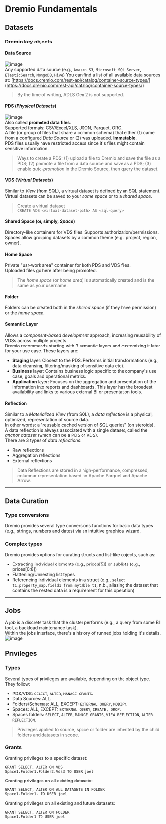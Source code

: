 # Dremio Fundamentals

## Datasets
### **Dremio key objects**
#### **Data Source**
![image](https://user-images.githubusercontent.com/79336695/134027305-4104597b-8d14-4ae4-b943-f6f098125add.png)<br/>
Any supported data source (e.g., `Amazon S3`, `Microsoft SQL Server`, `ElasticSearch`, `MongoDB`, `Hive`)
You can find a list of all available data sources at: [https://docs.dremio.com/rest-api/catalog/container-source-types/](https://docs.dremio.com/rest-api/catalog/container-source-types/)
> By the time of writing, ADLS Gen 2 is not supported.
#### **PDS** (*Physical Datasets*)
![image](https://user-images.githubusercontent.com/79336695/134026932-d1a2e349-370d-46d1-8e13-d727b49fe945.png)<br/>
Also called **promoted data files**.<br/>
Supported formats: CSV/Excel/XLS, JSON, Parquet, ORC.<br/>
A file (or group of files that share a common schema) that either (1) came from a configured *Data Source* or (2) was uploaded. **Immutable**.<br/>
PDS files usually have restricted access since it's files might contain sensitive information.<br/>
> Ways to create a PDS: (1) upload a file to Dremio and save the file as a PDS; (2) promote a file from a data source and save as a PDS; (3) enable *auto-promotion* in the Dremio Source, then query the dataset.
#### **VDS** (*Virtual Datasets*)
Similar to *View* (from SQL), a virtual dataset is defined by an SQL statement.<br/>
Virtual datasets can be saved to your *home space* or to a *shared space*.<br/>
> Create a virtual dataset<br/>
 `CREATE VDS <virtual-dataset-path> AS <sql-query>`<br/>
#### **Shared Space** (or, simply, *Space*)
Directory-like containers for VDS files. Supports authorization/permissions.<br/>
Spaces allow grouping datasets by a common theme (e.g., project, region, owner).<br/>
#### **Home Space**
Private "usr-work area" container for both PDS and VDS files.<br/>
Uploaded files go here after being promoted.<br/>
> The *home space* (or *home area*) is automatically created and is the same as your username.
#### **Folder**
Folders can be created both in the *shared space* (if they have permission) or the *home space*.
#### **Semantic Layer**
Allows a *component-based development* approach, increasing reusability of VDSs across multiple projects.<br/>
Dremio recommends starting with 3 semantic layers and customizing it later for your use case. These layers are:<br/>
- **Staging** layer: Closest to the PDS. Performs initial transformations (e.g., data cleansing, filtering/masking of sensitive data etc).<br/>
- **Business** layer: Contains business logic specific to the company's use case, goals and operational metrics.<br/>
- **Application** layer: Focuses on the aggregation and presentation of the information into reports and dashboards. This layer has the broadest availability and links to various external BI or presentation tools.<br/>
#### **Reflection**
Similar to a *Materialized View* (from SQL), a *data reflection* is a physical, optimized, representation of source data.<br/>
In other words: a "reusable cached version of SQL queries" (on steroids).<br/>
A data reflection is always associated with a single dataset, called the *anchor dataset* (which can be a PDS or VDS).<br/>
There are 3 types of *data reflections*:<br/>
- Raw reflections
- Aggregation reflections
- External reflections
> Data Reflections are stored in a high-performance, compressed, columnar representation based on Apache Parquet and Apache Arrow.<br/>

---

## **Data Curation**
### **Type conversions**
Dremio provides several type conversions functions for basic data types (e.g., strings, numbers and dates) via an intuitive graphical wizard.
### **Complex types**
Dremio provides options for curating structs and list-like objects, such as:
- Extracting individual elements (e.g., prices[5]) or sublists (e.g., prices[0:8])
- Flattening/Unnesting list types
- Referencing individual elements in a struct (e.g., `select t1.property_map.field1 from mytable t1`, n.b., aliasing the dataset that contains the nested data is a requirement for this operation)

---

## **Jobs**
A *job* is a discrete task that the cluster performs (e.g., a query from some BI tool, a backload maintenance task).<br/>
Within the jobs interface, there's a history of runned jobs holding it's details.<br/>
![image](https://user-images.githubusercontent.com/79336695/134071672-a2cc0110-5568-4045-a14a-b39fb9bcc416.png)

## **Privileges**
### Types
Several types of privileges are available, depending on the object type. They follow:<br/>
- PDS/VDS: `SELECT`, `ALTER`, `MANAGE GRANTS`.
- Data Sources: ALL.
- Folders/Schemas: ALL, EXCEPT: `EXTERNAL QUERY`, `MODIFY`.
- Spaces: ALL, EXCEPT: `EXTERNAL QUERY`, `CREATE, DROP`.
- Spaces folders: `SELECT`, `ALTER`, `MANAGE GRANTS`, `VIEW REFLECTION`, `ALTER REFLECTION`.
> Privileges applied to source, space or folder are inherited by the child folders and datasets in scope.
### Grants
Granting privileges to a specific dataset:<br/>
```
GRANT SELECT, ALTER ON VDS
Space1.Folder1.Folder2.Vds3 TO USER joel
```

Granting privileges on all existing datasets:<br/>
```
GRANT SELECT, ALTER ON ALL DATASETS IN FOLDER
Space1.Folder1. TO USER joel
```

Granting privileges on all existing and future datasets:<br/>
```
GRANT SELECT, ALTER ON FOLDER
Space1.Folder1 TO USER joel
```
